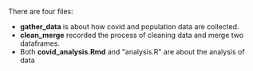 There are four files:

* **gather_data** is about how covid and population data are collected.
* **clean_merge** recorded the process of cleaning data and merge two dataframes.
* Both **covid_analysis.Rmd** and "analysis.R" are about the analysis of data
